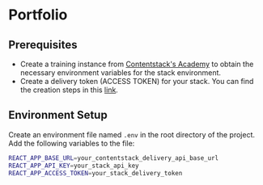 # Portfolio

## Prerequisites
- Create a training instance from [Contentstack's Academy](https://www.contentstack.com/academy) to obtain the necessary environment variables for the stack environment.
- Create a delivery token (ACCESS TOKEN) for your stack. You can find the creation steps in this [link](https://www.contentstack.com/docs/developers/create-tokens/create-a-delivery-token).

## Environment Setup
Create an environment file named `.env` in the root directory of the project. Add the following variables to the file:

```bash
REACT_APP_BASE_URL=your_contentstack_delivery_api_base_url
REACT_APP_API_KEY=your_stack_api_key
REACT_APP_ACCESS_TOKEN=your_stack_delivery_token
```

